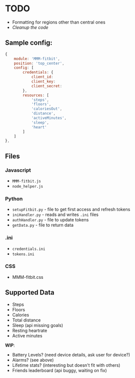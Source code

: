 TODO
==
* Formatting for regions other than central ones
* _Cleanup the code_

## Sample config:
````javascript
{
	module: 'MMM-fitbit',
	position: 'top_center',
	config: [
		credentials: {
			client_id:
			client_key:
			client_secret:
		},
		resources: [
			'steps',
			'floors',
			'caloriesOut',
			'distance',
			'activeMinutes',
			'sleep',
			'heart'
		]
	]
},
````

Files
--
### Javascript
* `MMM-fitbit.js`
* `node_helper.js`

### Python
* `setupFitbit.py` - file to get first access and refresh tokens
* `iniHandler.py` - reads and writes `.ini` files
* `authHandler.py` - file to update tokens
* `getData.py` - file to return data

### .ini
* `credentials.ini`
* `tokens.ini`

### CSS
* MMM-fitbit.css

Supported Data
--
* Steps
* Floors
* Calories
* Total distance
* Sleep (api missing goals)
* Resting heartrate
* Active minutes

**WIP**:
* Battery Levels? (need device details, ask user for device?)
* Alarms? (see above)
* Lifetime stats? (interesting but doesn't fit with others)
* Friends leaderboard (api buggy, waiting on fix)
